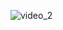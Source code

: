 ![video_2](https://github.com/abdulhaseeb456/responsive-side-navigation-bar-in-html-css-and-javascript-dashboard-sidebar-menu/assets/99570180/17835f52-a2a1-4d82-8153-ff4afbe60aa7)
